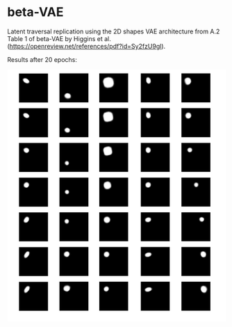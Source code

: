 # beta-VAE

Latent traversal replication using the 2D shapes VAE architecture from A.2 Table 1 of beta-VAE by Higgins et al. 
(https://openreview.net/references/pdf?id=Sy2fzU9gl). 

Results after 20 epochs:

![Latent traversal](https://github.com/katalinic/betaVAE/blob/master/latent_traversal.png)
